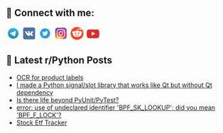 ## 🔎 Connect with me:
[<img src="https://github.com/bullbesh/bullbesh/blob/main/images/Telegram.png" width="32" height="32" />](https://t.me/bullbesh)
[<img src="https://github.com/bullbesh/bullbesh/blob/main/images/VK.png" width="32" height="32" />](https://vk.com/bullbesh)
[<img src="https://github.com/bullbesh/bullbesh/blob/main/images/Twitter.png" width="32" height="32" />](https://twitter.com/bullbesh1)
[<img src="https://github.com/bullbesh/bullbesh/blob/main/images/Instagram.png" width="32" height="32" />](https://www.instagram.com/bullbesh)
[<img src="https://github.com/bullbesh/bullbesh/blob/main/images/Reddit.png" width="32" height="32" />](https://www.reddit.com/user/bullbesh)
[<img src="https://github.com/bullbesh/bullbesh/blob/main/images/YouTube.png" width="32" height="32" />](https://www.youtube.com/channel/UCtfjRs6uzgq5mfm8S06WTcg)

## 📕 Latest r/Python Posts
<!-- BLOG-POST-LIST:START -->
- [OCR for product labels](https://www.reddit.com/r/Python/comments/1h160xt/ocr_for_product_labels/)
- [I made a Python signal/slot library that works like Qt but without Qt dependency](https://www.reddit.com/r/Python/comments/1h115dx/i_made_a_python_signalslot_library_that_works/)
- [Is there life beyond PyUnit/PyTest?](https://www.reddit.com/r/Python/comments/1h0yg58/is_there_life_beyond_pyunitpytest/)
- [error: use of undeclared identifier &#39;BPF_SK_LOOKUP&#39;; did you mean &#39;BPF_F_LOCK&#39;?](https://www.reddit.com/r/Python/comments/1h0ukew/error_use_of_undeclared_identifier_bpf_sk_lookup/)
- [Stock Etf Tracker](https://www.reddit.com/r/Python/comments/1h0tr0k/stock_etf_tracker/)
<!-- BLOG-POST-LIST:END -->
